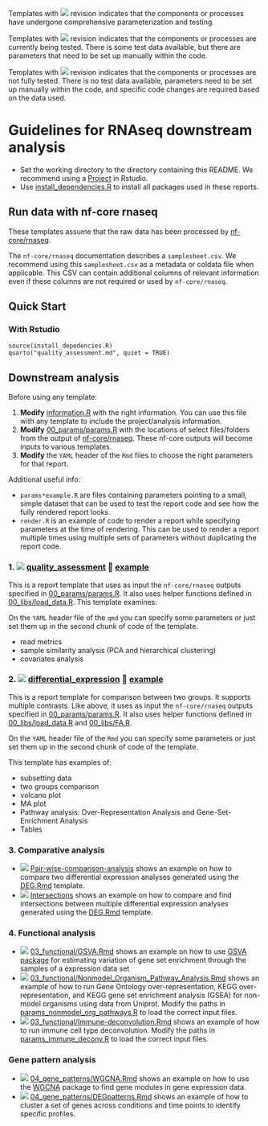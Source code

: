 
Templates with ![](https://img.shields.io/badge/status-stable-green) revision indicates that the components or processes have undergone comprehensive parameterization and testing.

Templates with ![](https://img.shields.io/badge/status-alpha-yellow) revision indicates that the components or processes are currently being tested. There is some test data available, but there are parameters that need to be set up manually within the code.

Templates with ![](https://img.shields.io/badge/status-draft-grey) revision indicates that the components or processes are not fully tested. There is no test data available, parameters need to be set up manually within the code, and specific code changes are required based on the data used.

# Guidelines for RNAseq downstream analysis

- Set the working directory to the directory containing this README. We recommend using a [Project](https://support.posit.co/hc/en-us/articles/200526207-Using-RStudio-Projects) in Rstudio.
- Use [install_dependencies.R](install_dependencies.R) to install all packages used in these reports.

## Run data with nf-core rnaseq

These templates assume that the raw data has been processed by [nf-core/rnaseq](https://nf-co.re/rnaseq/3.14.0/docs/usage).

The `nf-core/rnaseq` documentation describes a `samplesheet.csv`. We recommend using this `samplesheet.csv` as a metadata or coldata file when applicable. This CSV can contain additional columns of relevant information even if these columns are not required or used by `nf-core/rnaseq`.

## Quick Start

### With Rstudio

```
source(install_depedencies.R)
quarto("quality_assessment.md", quiet = TRUE)
```

## Downstream analysis

Before using any template:
1. **Modify** [information.R](information.R) with the right information. You can use this file with any template to include the project/analysis information.
2. **Modify** [00_params/params.R](00_params/params.R) with the locations of select files/folders from the output of [nf-core/rnaseq](https://nf-co.re/rnaseq/3.14.0/docs/output). These nf-core outputs will become inputs to various templates.
3. **Modify** the `YAML` header of the `Rmd` files to choose the right parameters for that report.

Additional useful info:
- `params*example.R` are files containing parameters pointing to a small, simple dataset that can be used to test the report code and see how the fully rendered report looks.
- `render.R` is an example of code to render a report while specifying parameters at the time of rendering. This can be used to render a report multiple times using multiple sets of parameters without duplicating the report code. 

### 1. ![](https://img.shields.io/badge/status-stable-green) [quality_assessment](01_quality_assessment/QC.qmd) 👀 [example](https://bcbio.github.io/rnaseq-reports/01_quality_assessment/quality_assessment.html)

This is a report template that uses as input the `nf-core/rnaseq` outputs specified in  [00_params/params.R](00_params/params.R). It also uses helper functions defined in [00_libs/load_data.R](00_libs/load_data.R). This template examines:

On the `YAML` header file of the `qmd` you can specify some parameters or just set them up in the second chunk of code of the template. 

- read metrics
- sample similarity analysis (PCA and hierarchical clustering)
- covariates analysis
  

### 2. ![](https://img.shields.io/badge/status-stable-green) [differential_expression](02_differential_expression/DEG.Rmd) 👀 [example](https://bcbio.github.io/rnaseq-reports/02_differential_expression/differential_expression.html)

This is a report template for comparison between two groups. It supports multiple contrasts. Like above, it uses as input the `nf-core/rnaseq` outputs specified in [00_params/params.R](00_params/params.R). It also uses helper functions defined in [00_libs/load_data.R](00_libs/load_data.R) and [00_libs/FA.R](00_libs/FA.R).

On the `YAML` header file of the `Rmd` you can specify some parameters or just set them up in the second chunk of code of the template. 

This template has examples of:

- subsetting data
- two groups comparison
- volcano plot
- MA plot
- Pathway analysis: Over-Representation Analysis and Gene-Set-Enrichment Analysis
- Tables

### 3. Comparative analysis

- ![](https://img.shields.io/badge/status-alpha-yellow) [Pair-wise-comparison-analysis](03_comparative/Pair-wise-comparison-analysis.Rmd) shows an example on how to compare two differential expression analyses generated using the [DEG.Rmd](02_differential_expression/DEG.Rmd) template.
- ![](https://img.shields.io/badge/status-alpha-yellow)  [Intersections](03_comparative/Intersections.Rmd) shows an example on how to compare and find intersections between multiple differential expression analyses generated using the [DEG.Rmd](02_differential_expression/DEG.Rmd) template.

### 4. Functional analysis

- ![](https://img.shields.io/badge/status-draft-grey) [03_functional/GSVA.Rmd](03_functional/GSVA.Rmd) shows an example on how to use [GSVA package](https://bioconductor.org/packages/release/bioc/html/GSVA.html) for estimating variation of gene set enrichment through the samples of a expression data set
- ![](https://img.shields.io/badge/status-draft-grey)  [03_functional/Nonmodel_Organism_Pathway_Analysis.Rmd](03_functional/Nonmodel_Organism_Pathway_Analysis.Rmd) shows an example of how to run Gene Ontology over-representation, KEGG over-representation, and KEGG gene set enrichment analysis (GSEA) for non-model organisms using data from Uniprot. Modify the paths in [params_nonmodel_org_pathways.R](params_nonmodel_org_pathways.R) to load the correct input files.
- ![](https://img.shields.io/badge/status-draft-grey)  [03_functional/Immune-deconvolution.Rmd](03_functional/Immune-deconvolution.Rmd) shows an example of how to run immune cell type deconvolution. Modify the paths in [params_immune_deconv.R](params_immune_deconv.R) to load the correct input files.

### Gene pattern analysis

- ![](https://img.shields.io/badge/status-alpha-yellow) [04_gene_patterns/WGCNA.Rmd](04_gene_patterns/WGCNA.Rmd) shows an example on how to use the [WGCNA](https://cran.r-project.org/web/packages/WGCNA/index.html) package to find gene modules in gene expression data.
- ![](https://img.shields.io/badge/status-alpha-yellow) [04_gene_patterns/DEGpatterns.Rmd](04_gene_patterns/DEGpatterns.Rmd) shows an example of how to cluster a set of genes across conditions and time points to identify specific profiles.



